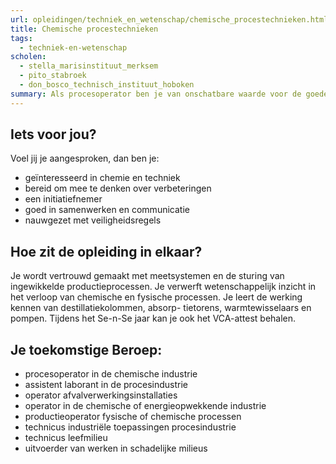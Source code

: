 ```yaml
---
url: opleidingen/techniek_en_wetenschap/chemische_procestechnieken.html
title: Chemische procestechnieken
tags:
  - techniek-en-wetenschap
scholen:
  - stella_marisinstituut_merksem
  - pito_stabroek
  - don_bosco_technisch_instituut_hoboken
summary: Als procesoperator ben je van onschatbare waarde voor de goede gang van zaken in de fabriek. Vanuit de controlekamer houd je toezicht op de chemische processen die meestal volautomatisch gestuurd worden. Je gaat na wanneer er iets fout loopt, grijpt adequaat in, voert controlerondes uit, neemt monsters voor analyse in het labo en begeleidt de mensen die onderhoudswerkzaamheden uitvoeren.
---
```


## Iets voor jou?

Voel jij je aangesproken, dan ben je:

- geïnteresseerd in chemie en techniek
- bereid om mee te denken over verbeteringen
- een initiatiefnemer
- goed in samenwerken en communicatie
- nauwgezet met veiligheidsregels

## Hoe zit de opleiding in elkaar?

Je wordt vertrouwd gemaakt met meetsystemen en de sturing van ingewikkelde productieprocessen.
Je verwerft wetenschappelijk inzicht in het verloop van chemische en fysische processen. Je leert de werking kennen van destillatiekolommen, absorp- tietorens, warmtewisselaars en pompen. Tijdens het Se-n-Se jaar kan je ook het VCA-attest behalen.

## Je toekomstige Beroep:

- procesoperator in de chemische industrie
- assistent laborant in de procesindustrie
- operator afvalverwerkingsinstallaties
- operator in de chemische of energieopwekkende industrie
- productieoperator fysische of chemische processen
- technicus industriële toepassingen procesindustrie
- technicus leefmilieu
- uitvoerder van werken in schadelijke milieus
